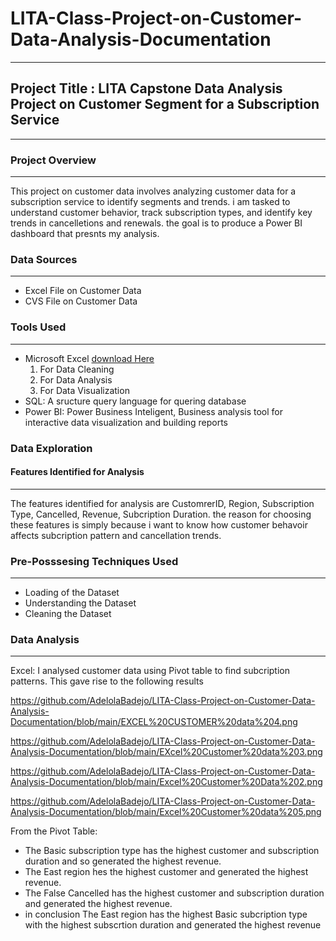# LITA-Class-Project-on-Customer-Data-Analysis-Documentation
---
## Project Title : LITA Capstone Data Analysis Project on Customer Segment for a Subscription Service
---
### Project Overview
---
This project on customer data involves analyzing customer data for a subscription service to identify segments and trends.
i am tasked to understand customer behavior, track subscription types, and identify key trends in cancelletions and renewals.
the goal is to produce a Power BI dashboard that presnts my analysis.

### Data Sources
---
- Excel File on Customer Data
- CVS File on Customer Data

### Tools Used
---
- Microsoft Excel [download Here](https://www.microsoft.com)
    1. For Data Cleaning
    2. For Data Analysis
    3. For Data Visualization
- SQL: A sructure query language for quering database
- Power BI: Power Business Inteligent, Business analysis tool for interactive data visualization and building reports

### Data Exploration
#### Features Identified for Analysis 
---
The features identified for analysis are CustomrerID, Region, Subscription Type, Cancelled, Revenue, Subcription Duration.
the reason for choosing these features is simply because i want to know how customer behavoir affects subcription pattern and
cancellation trends.

### Pre-Posssesing Techniques Used
---
- Loading of the Dataset
- Understanding the Dataset
- Cleaning the Dataset

### Data Analysis
---
Excel: I analysed customer data using Pivot table to find subcription patterns. This gave rise to the following results

https://github.com/AdelolaBadejo/LITA-Class-Project-on-Customer-Data-Analysis-Documentation/blob/main/EXCEL%20CUSTOMER%20data%204.png

https://github.com/AdelolaBadejo/LITA-Class-Project-on-Customer-Data-Analysis-Documentation/blob/main/EXcel%20Customer%20data%203.png

https://github.com/AdelolaBadejo/LITA-Class-Project-on-Customer-Data-Analysis-Documentation/blob/main/Excel%20Customer%20Data%202.png

https://github.com/AdelolaBadejo/LITA-Class-Project-on-Customer-Data-Analysis-Documentation/blob/main/Excel%20Customer%20data%205.png

From the Pivot Table: 
- The Basic subscription type has the highest customer and subscription duration and so generated the highest revenue.
- The East region hes the highest customer and generated the highest revenue.
- The False Cancelled has the highest customer and subscription duration and generated the highest revenue.
- in conclusion The East region has the highest Basic subcription type with the highest subscrtion duration and generated the highest revenue
